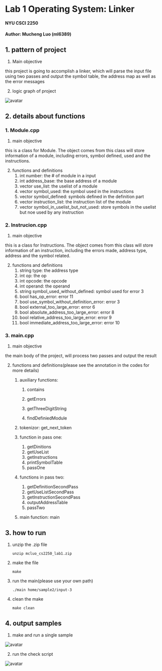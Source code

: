 #  Lab 1 Operating System: Linker

#### NYU CSCI 2250
#### Author: Mucheng Luo (ml6389)



## 1. pattern of project

1. Main objective

this project is going to accomplish a linker, which will parse the input file using two passes and output the symbol table, the address map as well as the error messages

2. logic graph of project

![avatar](https://s1.ax1x.com/2020/10/01/0K0Goq.png)



## 2. details about functions

### 1. Module.cpp

1. main objective

this is a class for Module. The object comes from this class will store information of a module, including errors, symbol defined, used and the instructions.

2. functions and definitions
    1. int number: the # of module in a input
    2. int address_base: the base address of a module
    3. vector<string> use_list: the uselist of a module
    4. vector<string> symbol_used: the symbol used in the instructions
    5. vector<string> symbol_defined: symbols defined in the definition part
    6. vector<Instruction> instruction_list: the instruction list of the module
    7. vector<string> symbol_in_uselist_but_not_used: store symbols in the uselist but noe used by any instruction
    
### 2. Instrucion.cpp

1. main objective

this is a class for Instructions. The object comes from this class will store information of an instruction, including the errors made,  address type, address and the symbol related.

2. functions and definitions
    1. string type: the address type
    2. int op: the op
    3. int opcode: the opcode
    4. int operand: the operand
    5. string symbol_used_without_defined: symbol used for error 3
    6. bool has_op_error: error 11
    7. bool use_symbol_without_definition_error: error 3
    8. bool external_too_large_error: error 6
    9. bool absolute_address_too_large_error: error 8
    10. bool relative_address_too_large_error: error 9
    11. bool immediate_address_too_large_error: error 10

### 3. main.cpp

1. main objective

the main body of the project, will process two passes and output the result

2. functions and definitions(please see the annotation in the codes for more details)
    1. auxiliary functions:
      
        1. contains
        
        2. getErrors
        3. getThreeDigitString
        4. findDefiniedModule
        
    2. tokenizor: get_next_token
    
    3. function in pass one:
    
        1. getDinitions
        2. getUseList
        3. getInstructions
        4. printSymbolTable
        5. passOne
    
    4. functions in pass two:
    
        1. getDefinitionSecondPass
        2. getUseListSecondPass
        3. getInstructionSecondPass
        4. outputAddressTable
        5. passTwo
    
    5. main function: main



## 3. how to run

1. unzip the .zip file

   ```shell
   unzip mcluo_cs2250_lab1.zip
   ```

2. make the file

   ```
   make
   ```

3. run the main(please use your own path)

   ```
   ./main home/sample2/input-3
   ```

4. clean the make

   ```
   make clean
   ```

   



## 4. output samples

1. make and run a single sample

![avatar](https://s1.ax1x.com/2020/10/01/0KsPht.png)

2. run the check script

![avatar](https://s1.ax1x.com/2020/10/01/0KsAc8.png)
